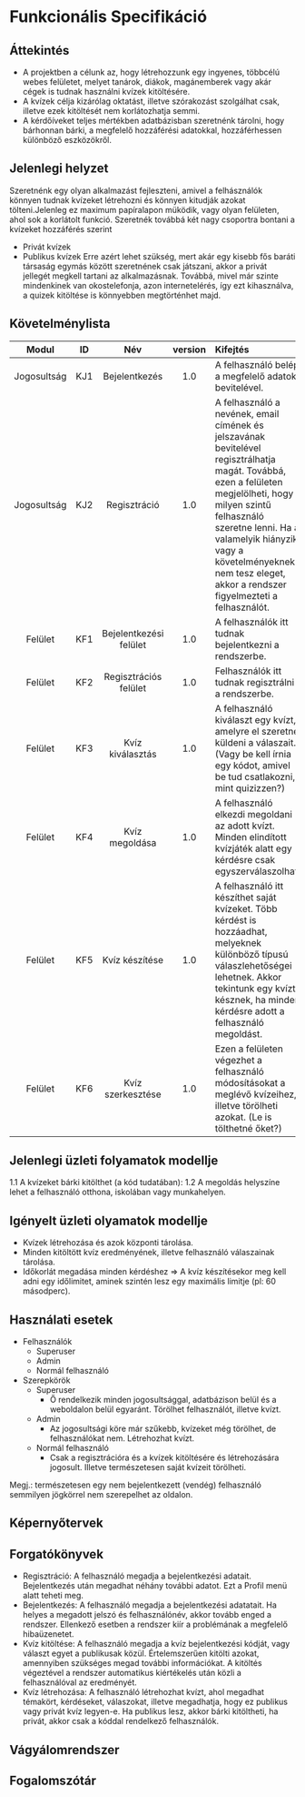Funkcionális Specifikáció
==========================

Áttekintés
-----------
 - A projektben a célunk az, hogy létrehozzunk egy ingyenes, többcélú webes felületet, melyet tanárok, diákok, magánemberek vagy akár cégek is tudnak használni kvízek kitöltésére.
 - A kvízek célja kizárólag oktatást, illetve szórakozást szolgálhat csak, illetve ezek kitöltését nem korlátozhatja semmi.
 - A kérdőíveket teljes mértékben adatbázisban szeretnénk tárolni, hogy bárhonnan bárki, a megfelelő hozzáférési adatokkal, hozzáférhessen különböző eszközökről.

Jelenlegi helyzet
------------------

 Szeretnénk egy olyan alkalmazást fejleszteni, amivel a felhásználók könnyen tudnak kvízeket létrehozni és könnyen kitudják azokat tölteni.Jelenleg ez maximum papíralapon müködik, vagy olyan felületen, ahol sok a korlátolt funkció. Szeretnék továbbá két nagy csoportra bontani a kvízeket hozzáférés szerint
 - Privát kvízek
 - Publikus kvízek
 Erre azért lehet szükség, mert akár egy kisebb fős baráti társaság egymás között szeretnének csak játszani, akkor a privát jellegét megkell tartani az alkalmazásnak.
 Továbbá, mivel már szinte mindenkinek van okostelefonja, azon internetelérés, így ezt kihasználva, a quizek kitöltése is könnyebben megtörténhet majd.

Követelménylista
-----------------
| Modul | ID | Név | version | Kifejtés |
| :---: | :---: | :---: | :---: | :--- |
| Jogosultság | KJ1 | Bejelentkezés | 1.0 | A felhasználó belép a megfelelő adatok bevitelével. |
| Jogosultság | KJ2 | Regisztráció | 1.0 | A felhasználó a nevének, email címének és jelszavának bevitelével regisztrálhatja magát. Továbbá, ezen a felületen megjelölheti, hogy milyen szintű felhasználó szeretne lenni. Ha a valamelyik hiányzik vagy a követelményeknek nem tesz eleget, akkor a rendszer figyelmezteti a felhasználót. |
| Felület | KF1 | Bejelentkezési felület | 1.0 | A felhasználók itt tudnak bejelentkezni a rendszerbe. |
| Felület | KF2 | Regisztrációs felület | 1.0 | Felhasználók itt tudnak regisztrálni a rendszerbe. |
| Felület | KF3 | Kvíz kiválasztás | 1.0 | A felhasználó kiválaszt egy kvízt, amelyre el szeretné küldeni a válaszait. (Vagy be kell írnia egy kódot, amivel be tud csatlakozni, mint quizizzen?) |
| Felület | KF4 | Kvíz megoldása | 1.0 | A felhasználó elkezdi megoldani az adott kvízt. Minden elindított kvízjáték alatt egy kérdésre csak egyszerválaszolhat. |
| Felület | KF5 | Kvíz készítése | 1.0 | A felhasználó itt készíthet saját kvízeket. Több kérdést is hozzáadhat, melyeknek különböző típusú válaszlehetőségei lehetnek. Akkor tekintunk egy kvízt késznek, ha minden kérdésre adott a felhasználó megoldást. |
| Felület | KF6 | Kvíz szerkesztése | 1.0 | Ezen a felületen végezhet a felhasználó módosításokat a meglévő kvízeihez, illetve törölheti azokat. (Le is tölthetné őket?)|


Jelenlegi üzleti folyamatok modellje
-------------------------------------
1.1 A kvízeket bárki kitölthet (a kód tudatában):
	1.2 A megoldás helyszíne lehet a felhasználó otthona, iskolában vagy munkahelyen.

Igényelt üzleti olyamatok modellje
------------------------------------
 - Kvízek létrehozása és azok központi tárolása.
 - Minden kitöltött kvíz eredményének, illetve felhasználó válaszainak tárolása.
 - Időkorlát megadása minden kérdéshez => A kvíz készítésekor meg kell adni egy időlimitet, aminek szintén lesz egy maximális limitje (pl: 60 másodperc).


Használati esetek
------------------
 - Felhasználók
   - Superuser
   - Admin
   - Normál felhasználó
 - Szerepkörök
   - Superuser 
        - Ő rendelkezik minden jogosultsággal, adatbázison belül és a weboldalon belül egyaránt. Törölhet felhasználót, illetve kvízt.
   - Admin 
        - Az jogosultsági köre már szűkebb, kvízeket még törölhet, de felhasználókat nem. Létrehozhat kvízt.
   - Normál felhasználó 
        - Csak a regisztrációra és a kvízek kitöltésére és létrehozására jogosult. Illetve természetesen saját kvízeit törölheti.
 
  Megj.: természetesen egy nem bejelentkezett (vendég) felhasználó semmilyen jögkörrel nem szerepelhet az oldalon.
 
Képernyőtervek
------------------

Forgatókönyvek
------------------

 - Regisztráció: A felhasználó megadja a bejelentkezési adatait. Bejelentkezés után megadhat néhány további adatot. Ezt a Profil menü alatt teheti meg.
 - Bejelentkezés: A felhasználó megadja a bejelentkezési adatatait. Ha helyes a megadott jelszó és felhasználónév, akkor tovább enged a rendszer. Ellenkező esetben a rendszer kiír a problémának a megfelelő hibaüzenetet.
 - Kvíz kitöltése: A felhasználó megadja a kvíz bejelentkezési kódját, vagy választ egyet a publikusak közül. Értelemszerűen kitölti azokat, amennyiben szükséges megad további információkat. A kitöltés végeztével a rendszer automatikus kiértékelés után közli a felhasználóval az eredményét.
 - Kvíz létrehozása: A felhasználó létrehozhat kvízt, ahol megadhat témakört, kérdéseket, válaszokat, illetve megadhatja, hogy ez publikus vagy privát kvíz legyen-e. Ha publikus lesz, akkor bárki kitöltheti, ha privát, akkor csak a kóddal rendelkező felhasználók.
 

Vágyálomrendszer
------------------

Fogalomszótár
------------------